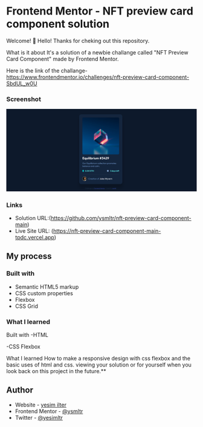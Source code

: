 # Frontend Mentor - NFT preview card component solution
Welcome! 👋
Hello! Thanks for cheking out this repository.

What is it about
It's a solution of a newbie challange called "NFT Preview Card Component" made by Frontend Mentor.

Here is the link of the challange- https://www.frontendmentor.io/challenges/nft-preview-card-component-SbdUL_w0U 
### Screenshot

![alt text](image.png)

### Links

- Solution URL:(https://github.com/ysmltr/nft-preview-card-component-main)
- Live Site URL: (https://nft-preview-card-component-main-tpdc.vercel.app)

## My process

### Built with

- Semantic HTML5 markup
- CSS custom properties
- Flexbox
- CSS Grid


### What I learned

Built with
-HTML

-CSS Flexbox

What I learned
How to make a responsive design with css flexbox and the basic uses of html and css. viewing your solution or for yourself when you look back on this project in the future.**

## Author

- Website - [yesim ilter](https://yesimilter.me)
- Frontend Mentor - [@ysmltr](https://www.frontendmentor.io/profile/ysmltr)
- Twitter - [@yesimltr](https://twitter.com/yesimltr)


